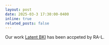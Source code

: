 ```yaml
---
layout: post
date: 2025-03-3 17:30:00-0400
inline: true
related_posts: false
---
```


Our work [Latent BKI](https://ieeexplore.ieee.org/document/10876603) has been accpeted by RA-L.